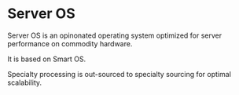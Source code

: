 # Server OS

Server OS is an opinonated operating system optimized for server performance on commodity hardware.

It is based on Smart OS.

Specialty processing is out-sourced to specialty sourcing for optimal scalability.
